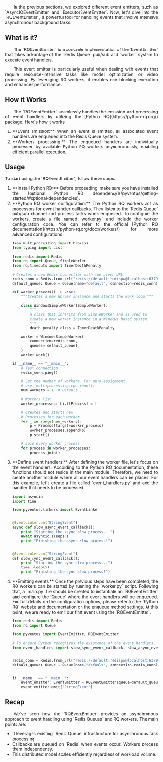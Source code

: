 <p style='text-align: justify;' markdown>
	&emsp;&emsp;In the previous sections, we explored different event emitters, such as `AsyncIOEventEmitter` and 
	`ExecutorEventEmitter`. Now, let's dive into the `RQEventEmitter`, a powerful tool for handling events that 
	involve intensive asynchronous background tasks.
</p>

## What is it?

<p style='text-align: justify;' markdown>
	&emsp;&emsp;The `RQEventEmitter` is a concrete implementation of the `EventEmitter` that takes advantage of the
	`Redis Queue` pub/sub and `worker` system to execute event handlers.
</p>

<p style='text-align: justify;' markdown>
	&emsp;&emsp;This event emitter is particularly useful when dealing with events that require resource-intensive
	tasks like model optimization or video processing. By leveraging RQ workers, it enables non-blocking execution
	and enhances performance.
</p>

## How it Works

<p style='text-align: justify;' markdown>
	&emsp;&emsp;The `RQEventEmitter` seamlessly handles the emission and processing of event handlers by utilizing the
	[Python RQ](https://python-rq.org/) package. Here's how it works:
</p>

<ol style='text-align: justify;' markdown>

<li style='text-align: justify;' markdown>**Event emission:**
When an event is emitted, all associated event handlers are enqueued into the Redis Queue system.
</li>

<li style='text-align: justify;' markdown>**Workers processing:**
The enqueued handlers are individually processed by available Python RQ workers asynchronously, enabling efficient
parallel execution.
</li>

</ol>

## Usage

<p style='text-align: justify;' markdown>
	To start using the `RQEventEmitter`, follow these steps:
</p>

<ol style='text-align: justify;' markdown>

<li style='text-align: justify;' markdown>**Install Python RQ:**
Before proceeding, make sure you have installed the [optional Python RQ dependency](/pyventus/getting-started/#optional-dependencies).
</li>

<li style='text-align: justify;' markdown>**Python RQ worker configuration:**
The Python RQ workers act as processors for event handler callbacks. They listen to the `Redis Queue` pub/sub channel
and process tasks when enqueued. To configure the workers, create a file named `worker.py` and include the worker
configuration code. You can refer to the official [Python RQ documentation](https://python-rq.org/docs/workers/) 
for more advanced configurations.

```Python title="worker.py" linenums="1" hl_lines="9-10 23-24 41-44"
from multiprocessing import Process
from typing import List

from redis import Redis
from rq import Queue, SimpleWorker
from rq.timeouts import TimerDeathPenalty

# Creates a new Redis connection with the given URL
redis_conn = Redis.from_url("redis://default:redispw@localhost:6379")
default_queue: Queue = Queue(name="default", connection=redis_conn)

def worker_process() -> None:
    """Creates a new Worker instance and starts the work loop."""

    class WindowsSimpleWorker(SimpleWorker):
        """
        A class that inherits from SimpleWorker and is used to
        create a new worker instance in a Windows based system.
        """
        death_penalty_class = TimerDeathPenalty

    worker = WindowsSimpleWorker(
	    connection=redis_conn, 
	    queues=[default_queue]
    )
    worker.work()

if __name__ == "__main__":
    # Test connection
    redis_conn.ping()

    # Set the number of workers. For auto-assignment
    # use: multiprocessing.cpu_count()
    num_workers = 1  # Default 1

    # Workers list
    worker_processes: List[Process] = []

    # Creates and starts new
    # Processes for each worker
    for _ in range(num_workers):
        p = Process(target=worker_process)
        worker_processes.append(p)
        p.start()

    # Join every worker process
    for process in worker_processes:
        process.join()
```

</li>

<li style='text-align: justify;' markdown>**Define event handlers:**
After defining the worker file, let's focus on the event handlers. According to the Python RQ documentation, these
functions should not reside in the main module. Therefore, we need to create another module where all our event
handlers can be placed. For this example, let's create a file called `event_handlers.py` and add the handler
that needs to be processed.

```Python title="event_handlers.py" linenums="1" hl_lines="7-8 14-15"
import asyncio
import time

from pyventus.linkers import EventLinker


@EventLinker.on("StringEvent")
async def slow_async_event_callback():
    print("Starting the async slow process...")
    await asyncio.sleep(5)
    print("Finishing the async slow process!")


@EventLinker.on("StringEvent")
def slow_sync_event_callback():
    print("Starting the sync slow process...")
    time.sleep(5)
    print("Finishing the sync slow process!")
```

</li>

<li style='text-align: justify;' markdown>**Emitting events:**
Once the previous steps have been completed, the RQ workers can be started by running the `worker.py` script. Following
that, a `main.py` file should be created to instantiate an `RQEventEmitter` and configure the `Queue` where the event
handlers will be enqueued. For full details on the configuration options, please refer to the `Python RQ` website and
documentation on the enqueue method settings. At this point, we are ready to emit our first event using the 
`RQEventEmitter`.

```Python title="main.py" linenums="1" hl_lines="7 14-16"
from redis import Redis
from rq import Queue

from pyventus import EventEmitter, RQEventEmitter

# To ensure Python recognizes the existence of the event handlers, we need to import them.
from event_handlers import slow_sync_event_callback, slow_async_event_callback


redis_conn = Redis.from_url("redis://default:redispw@localhost:6379")
default_queue: Queue = Queue(name="default", connection=redis_conn)


if __name__ == "__main__":
    event_emitter: EventEmitter = RQEventEmitter(queue=default_queue)
    event_emitter.emit("StringEvent")
```

</li>

</ol>

## Recap

<p style='text-align: justify;' markdown>
	&emsp;&emsp;We've seen how the `RQEventEmitter` provides an asynchronous approach to event handling using 
	`Redis Queues` and RQ workers. The main points are:
</p>

<ul style='text-align: justify;' markdown>

<li style='text-align: justify;' markdown>
It leverages existing `Redis Queue` infrastructure for asynchronous task processing.
</li>

<li style='text-align: justify;' markdown>
Callbacks are queued on `Redis` when events occur. Workers process them independently.
</li>

<li style='text-align: justify;' markdown>
This distributed model scales efficiently regardless of workload volume.
</li>

</ul>

<br>

